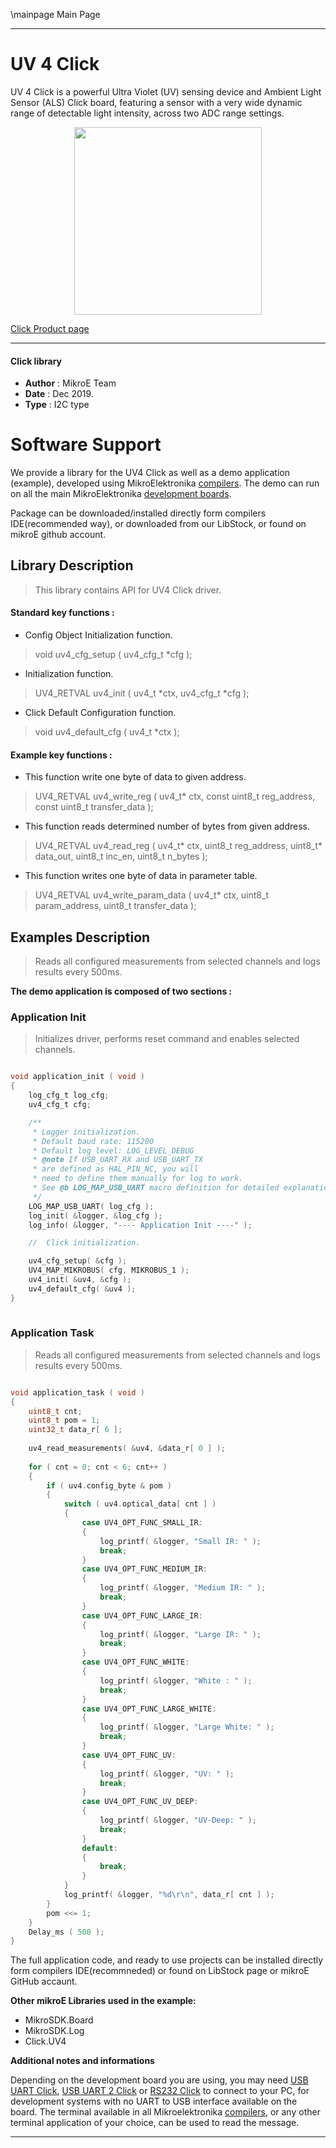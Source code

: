 \mainpage Main Page
 
 

---
# UV 4 Click

UV 4 Click is a powerful Ultra Violet (UV) sensing device and Ambient Light
Sensor (ALS) Click board, featuring a sensor with a very wide dynamic range
of detectable light intensity, across two ADC range settings.

<p align="center">
  <img src="https://download.mikroe.com/images/click_for_ide/uv4_click.png" height=300px>
</p>

[Click Product page](https://www.mikroe.com/uv-4-click)

---


#### Click library 

- **Author**        : MikroE Team
- **Date**          : Dec 2019.
- **Type**          : I2C type


# Software Support

We provide a library for the UV4 Click 
as well as a demo application (example), developed using MikroElektronika 
[compilers](https://shop.mikroe.com/compilers). 
The demo can run on all the main MikroElektronika [development boards](https://shop.mikroe.com/development-boards).

Package can be downloaded/installed directly form compilers IDE(recommended way), or downloaded from our LibStock, or found on mikroE github account. 

## Library Description

> This library contains API for UV4 Click driver.

#### Standard key functions :

- Config Object Initialization function.
> void uv4_cfg_setup ( uv4_cfg_t *cfg ); 
 
- Initialization function.
> UV4_RETVAL uv4_init ( uv4_t *ctx, uv4_cfg_t *cfg );

- Click Default Configuration function.
> void uv4_default_cfg ( uv4_t *ctx );


#### Example key functions :

- This function write one byte of data to given address.
> UV4_RETVAL uv4_write_reg ( uv4_t* ctx, const uint8_t reg_address, const uint8_t transfer_data );
 
- This function reads determined number of bytes from given address.
> UV4_RETVAL uv4_read_reg ( uv4_t* ctx, uint8_t reg_address, uint8_t* data_out, uint8_t inc_en, uint8_t n_bytes );

- This function writes one byte of data in parameter table.
> UV4_RETVAL uv4_write_param_data ( uv4_t* ctx, uint8_t param_address, uint8_t transfer_data );

## Examples Description

> Reads all configured measurements from selected channels and logs results every 500ms.


**The demo application is composed of two sections :**

### Application Init 

> Initializes driver, performs reset command and enables selected channels.
 

```c

void application_init ( void )
{
    log_cfg_t log_cfg;
    uv4_cfg_t cfg;

    /** 
     * Logger initialization.
     * Default baud rate: 115200
     * Default log level: LOG_LEVEL_DEBUG
     * @note If USB_UART_RX and USB_UART_TX 
     * are defined as HAL_PIN_NC, you will 
     * need to define them manually for log to work. 
     * See @b LOG_MAP_USB_UART macro definition for detailed explanation.
     */
    LOG_MAP_USB_UART( log_cfg );
    log_init( &logger, &log_cfg );
    log_info( &logger, "---- Application Init ----" );

    //  Click initialization.

    uv4_cfg_setup( &cfg );
    UV4_MAP_MIKROBUS( cfg, MIKROBUS_1 );
    uv4_init( &uv4, &cfg );
    uv4_default_cfg( &uv4 );
}
  
```

### Application Task

> Reads all configured measurements from selected channels and logs results every 500ms.

```c

void application_task ( void )
{
    uint8_t cnt;
    uint8_t pom = 1;
    uint32_t data_r[ 6 ];
    
    uv4_read_measurements( &uv4, &data_r[ 0 ] );
    
    for ( cnt = 0; cnt < 6; cnt++ )
    {
        if ( uv4.config_byte & pom )
        {
            switch ( uv4.optical_data[ cnt ] )
            {
                case UV4_OPT_FUNC_SMALL_IR:
                {
                    log_printf( &logger, "Small IR: " );
                    break;
                }
                case UV4_OPT_FUNC_MEDIUM_IR:
                {
                    log_printf( &logger, "Medium IR: " );
                    break;
                }
                case UV4_OPT_FUNC_LARGE_IR:
                {
                    log_printf( &logger, "Large IR: " );
                    break;
                }
                case UV4_OPT_FUNC_WHITE:
                {
                    log_printf( &logger, "White : " );
                    break;
                }
                case UV4_OPT_FUNC_LARGE_WHITE:
                {
                    log_printf( &logger, "Large White: " );
                    break;
                }
                case UV4_OPT_FUNC_UV:
                {
                    log_printf( &logger, "UV: " );
                    break;
                }
                case UV4_OPT_FUNC_UV_DEEP:
                {
                    log_printf( &logger, "UV-Deep: " );
                    break;
                }
                default:
                {
                    break;
                }
            }
            log_printf( &logger, "%d\r\n", data_r[ cnt ] );
        }
        pom <<= 1;
    }
    Delay_ms ( 500 );
}

```

The full application code, and ready to use projects can be  installed directly form compilers IDE(recommneded) or found on LibStock page or mikroE GitHub accaunt.

**Other mikroE Libraries used in the example:** 

- MikroSDK.Board
- MikroSDK.Log
- Click.UV4

**Additional notes and informations**

Depending on the development board you are using, you may need 
[USB UART Click](https://shop.mikroe.com/usb-uart-click), 
[USB UART 2 Click](https://shop.mikroe.com/usb-uart-2-click) or 
[RS232 Click](https://shop.mikroe.com/rs232-click) to connect to your PC, for 
development systems with no UART to USB interface available on the board. The 
terminal available in all Mikroelektronika 
[compilers](https://shop.mikroe.com/compilers), or any other terminal application 
of your choice, can be used to read the message.



---
